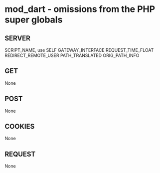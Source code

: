 
# mod_dart - omissions from the PHP super globals

## SERVER

SCRIPT_NAME, use SELF
GATEWAY_INTERFACE
REQUEST_TIME_FLOAT
REDIRECT_REMOTE_USER
PATH_TRANSLATED
ORIG_PATH_INFO

## GET

None

## POST

None

## COOKIES

None 

## REQUEST

None